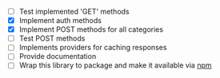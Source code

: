 - [ ] Test implemented 'GET' methods
- [x] Implement auth methods
- [x] Implement POST methods for all categories
- [ ] Test POST methods
- [ ] Implements providers for caching responses
- [ ] Provide documentation
- [ ] Wrap this library to package and make it available via [npm](http://npmjs.org)